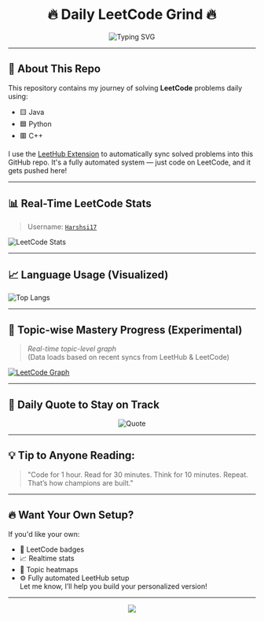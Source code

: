 <h1 align="center">🔥 Daily LeetCode Grind 🔥</h1>

<p align="center">
  <img src="https://readme-typing-svg.herokuapp.com?font=Fira+Code&size=25&pause=1000&color=00F7F7&width=600&lines=Hi+there!+I'm+Harshsi17+on+LeetCode!;Solving+DSA+1+day+at+a+time...;Java+%7C+Python+%7C+C%2B%2B;Consistency+>+Intensity" alt="Typing SVG" />
</p>

---

## 🚀 About This Repo

This repository contains my journey of solving **LeetCode** problems daily using:
- 🟨 Java  
- 🟦 Python  
- 🟥 C++

I use the [LeetHub Extension](https://github.com/QasimWani/LeetHub) to automatically sync solved problems into this GitHub repo. It's a fully automated system — just code on LeetCode, and it gets pushed here!

---

## 📊 Real-Time LeetCode Stats

> Username: [`Harshsi17`](https://leetcode.com/u/Harshsi17/)

![LeetCode Stats](https://leetcard.jacoblin.cool/Harshsi17?theme=dark&font=baloo&ext=contest)

---

## 📈 Language Usage (Visualized)

![Top Langs](https://github-readme-stats.vercel.app/api/top-langs/?username=Harsh-sing007&layout=compact&theme=radical&hide_title=true)

---

## 🧠 Topic-wise Mastery Progress (Experimental)

> _Real-time topic-level graph_  
> (Data loads based on recent syncs from LeetHub & LeetCode)

[![LeetCode Graph](https://leetcard.jacoblin.cool/Harshsi17?theme=light&font=source_code_pro&ext=heatmap)](https://leetcode.com/u/Harshsi17/)

---

## 🧵 Daily Quote to Stay on Track

<p align="center">
  <img src="https://quotes-github-readme.vercel.app/api?type=horizontal&theme=dark" alt="Quote" />
</p>

---

## 💡 Tip to Anyone Reading:

> "Code for 1 hour. Read for 30 minutes. Think for 10 minutes. Repeat. That’s how champions are built."

---

## 🔥 Want Your Own Setup?

If you'd like your own:
- 🏅 LeetCode badges  
- 📈 Realtime stats  
- 🌈 Topic heatmaps  
- ⚙️ Fully automated LeetHub setup  
Let me know, I’ll help you build your personalized version!

---

<p align="center">
  <img src="https://img.shields.io/badge/Consistent%20Coding-100%25-success?style=for-the-badge&logo=leetcode&logoColor=yellow" />
</p>
